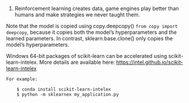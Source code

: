 1. Reinforcement learning creates data, game engines play better than humans and make strategies we never taught them.

Note that the model is copied using copy.deepcopy() `from copy import deepcopy`,
because it copies both the model’s hyperparameters and the learned parameters. In
contrast, sklearn.base.clone() only copies the model’s hyperparameters.

Windows 64-bit packages of scikit-learn can be accelerated using scikit-learn-intelex.
    More details are available here: https://intel.github.io/scikit-learn-intelex

    For example:

        $ conda install scikit-learn-intelex
        $ python -m sklearnex my_application.py